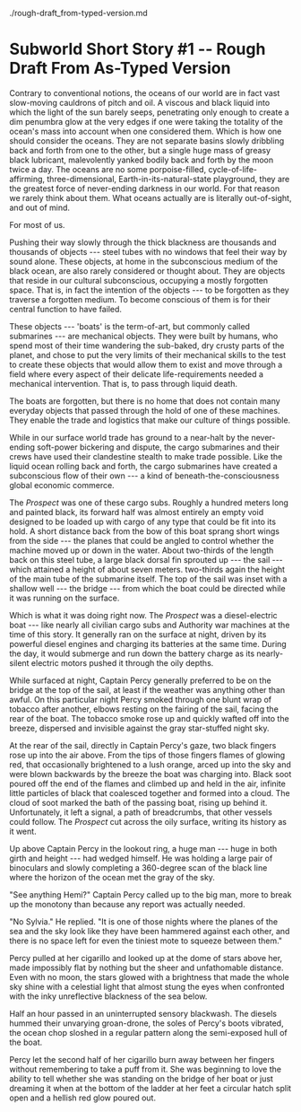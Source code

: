 ./rough-draft_from-typed-version.md

# Subworld Short Story #1 -- Rough Draft From As-Typed Version



Contrary to conventional notions, the oceans of our world are in fact vast slow-moving cauldrons of pitch and oil. A viscous and black liquid into which the light of the sun barely seeps, penetrating only enough to create a dim penumbra glow at the very edges if one were taking the totality of the ocean's mass into account when one considered them. Which is how one should consider the oceans. They are not separate basins slowly dribbling back and forth from one to the other, but a single huge mass of greasy black lubricant, malevolently yanked bodily back and forth by the moon twice a day. The oceans are no some porpoise-filled, cycle-of-life-affirming, three-dimensional, Earth-in-its-natural-state playground, they are the greatest force of never-ending darkness in our world. For that reason we rarely think about them. What oceans actually are is literally out-of-sight, and out of mind.

For most of us.

Pushing their way slowly through the thick blackness are thousands and thousands of objects --- steel tubes with no windows that feel their way by sound alone. These objects, at home in the subconscious medium of the black ocean, are also rarely considered or thought about. They are objects that reside in our cultural subconscious, occupying a mostly forgotten space. That is, in fact the intention of the objects --- to be forgotten as they traverse a forgotten medium. To become conscious of them is for their central function to have failed.

These objects --- 'boats' is the term-of-art, but commonly called submarines --- are mechanical objects. They were built by humans, who spend most of their time wandering the sub-baked, dry crusty parts of the planet, and chose to put the very limits of their mechanical skills to the test to create these objects that would allow them to exist and move through a field where every aspect of their delicate life-requirements needed a mechanical intervention. That is, to pass through liquid death.

The boats are forgotten, but there is no home that does not contain many everyday objects that passed through the hold of one of these machines. They enable the trade and logistics that make our culture of things possible.

While in our surface world trade has ground to a near-halt by the never-ending soft-power bickering and dispute, the cargo submarines and their crews have used their clandestine stealth to make trade possible. Like the liquid ocean rolling back and forth, the cargo submarines have created a subconscious flow of their own --- a kind of beneath-the-consciousness global economic commerce.

The *Prospect* was one of these cargo subs. Roughly a hundred meters long and painted black, its forward half was almost entirely an empty void designed to be loaded up with cargo of any type that could be fit into its hold. A short distance back from the bow of this boat sprang short wings from the side --- the planes that could be angled to control whether the machine moved up or down in the water. About two-thirds of the length back on this steel tube, a large black dorsal fin sprouted up --- the sail --- which attained a height of about seven meters. two-thirds again the height of the main tube of the submarine itself. The top of the sail was inset with a shallow well --- the bridge --- from which the boat could be directed while it was running on the surface.

Which is what it was doing right now. The *Prospect* was a diesel-electric boat --- like nearly all civilian cargo subs and Authority war machines at the time of this story. It generally ran on the surface at night, driven by its powerful diesel engines and charging its batteries at the same time. During the day, it would submerge and run down the battery charge as its nearly-silent electric motors pushed it through the oily depths.

While surfaced at night, Captain Percy generally preferred to be on the bridge at the top of the sail, at least if the weather was anything other than awful. On this particular night Percy smoked through one blunt wrap of tobacco after another, elbows resting on the fairing of the sail, facing the rear of the boat. The tobacco smoke rose up and quickly wafted off into the breeze, dispersed and invisible against the gray star-stuffed night sky.

At the rear of the sail, directly in Captain Percy's gaze, two black fingers rose up into the air above. From the tips of those fingers flames of glowing red, that occasionally brightened to a lush orange, arced up into the sky and were blown backwards by the breeze the boat was charging into. Black soot poured off the end of the flames and climbed up and held in the air, infinite little particles of black that coalesced together and formed into a cloud. The cloud of soot marked the bath of the passing boat, rising up behind it. Unfortunately, it left a signal, a path of breadcrumbs, that other vessels could follow. The *Prospect* cut across the oily surface, writing its history as it went.

Up above Captain Percy in the lookout ring, a huge man --- huge in both girth and height --- had wedged himself. He was holding a large pair of binoculars and slowly completing a 360-degree scan of the black line where the horizon of the ocean met the gray of the sky.

"See anything Hemi?" Captain Percy called up to the big man, more to break up the monotony than because any report was actually needed.

"No Sylvia." He replied. "It is one of those nights where the planes of the sea and the sky look like they have been hammered against each other, and there is no space left for even the tiniest mote to squeeze between them."

Percy pulled at her cigarillo and looked up at the dome of stars above her, made impossibly flat by nothing but the sheer and unfathomable distance. Even with no moon, the stars glowed with a brightness that made the whole sky shine with a celestial light that almost stung the eyes when confronted with the inky unreflective blackness of the sea below.

Half an hour passed in an uninterrupted sensory blackwash. The diesels hummed their unvarying groan-drone, the soles of Percy's boots vibrated, the ocean chop sloshed in a regular pattern along the semi-exposed hull of the boat.

Percy let the second half of her cigarillo burn away between her fingers without remembering to take a puff from it. She was beginning to love the ability to tell whether she was standing on the bridge of her boat or just dreaming it when at the bottom of the ladder at her feet a circular hatch split open and a hellish red glow poured out.
